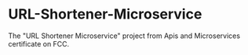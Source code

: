 # URL-Shortener-Microservice
The "URL Shortener Microservice" project from Apis and Microservices certificate on FCC.
